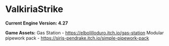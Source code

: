 # ValkiriaStrike

**Current Engine Version: 4.27**

**Game Assets:** 
Gas Station - https://elbolilloduro.itch.io/gas-station
Modular pipework pack - https://siris-pendrake.itch.io/simple-pipework-pack
